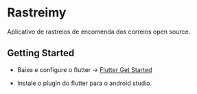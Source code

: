 # Rastreimy

Aplicativo de rastreios de encomenda dos correios open source.

## Getting Started

- Baixe e configure o flutter -> [Flutter Get Started](https://flutter.dev/docs/get-started/install)

- Instale o plugin do flutter para o android studio.

